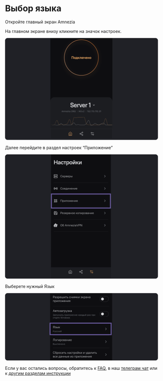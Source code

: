 # Выбор языка 


 Откройте главный экран Amnezia


На главном экране внизу кликните на значок настроек.

![](https://raw.githubusercontent.com/amnezia-vpn/amnezia.org-content/master/docs/ru/instructions/18_change_language/img/lc_ru_1.png)

Далее перейдите в раздел настроек  “Приложение”

![](https://raw.githubusercontent.com/amnezia-vpn/amnezia.org-content/master/docs/ru/instructions/18_change_language/img/lc_ru_2.png)

Выберете нужный Язык 

![](https://raw.githubusercontent.com/amnezia-vpn/amnezia.org-content/master/docs/ru/instructions/18_change_language/img/lc_ru_3.png)

Если у вас остались вопросы, обратитесь к [FAQ], в наш [телеграм чат] или к [другим разделам инструкции]

[amnezia-site-ext-link]: https://amnezia-web-nx1r.vercel.app
[about-int-link]: /about
[FAQ]: ../faq
[телеграм чат]: https://t.me/amnezia_vpn
[другим разделам инструкции]: ../instructions













